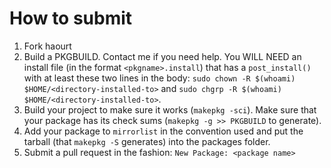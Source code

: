 # How to submit

1. Fork haourt
2. Build a PKGBUILD. Contact me if you need help.
You WILL NEED an install file (in the format `<pkgname>.install`) that has a `post_install()` with at least these two lines in the body:
`sudo chown -R $(whoami) $HOME/<directory-installed-to>` and
`sudo chgrp -R $(whoami) $HOME/<directory-installed-to>`.
3. Build your project to make sure it works (`makepkg -sci`).
Make sure that your package has its check sums (`makepkg -g >> PKGBUILD` to generate).
4. Add your package to `mirrorlist` in the convention used and put the tarball (that `makepkg -S` generates) into the packages folder.
5. Submit a pull request in the fashion: `New Package: <package name>`
